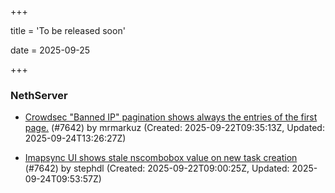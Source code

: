 +++

title = 'To be released soon'

date = 2025-09-25

+++

### NethServer

- [Crowdsec "Banned IP" pagination shows always the entries of the first page.](https://github.com/NethServer/dev/issues/7643) (#7642) by mrmarkuz (Created: 2025-09-22T09:35:13Z, Updated: 2025-09-24T13:26:27Z)

- [Imapsync UI shows stale nscombobox value on new task creation](https://github.com/NethServer/dev/issues/7642) (#7642) by stephdl (Created: 2025-09-22T09:00:25Z, Updated: 2025-09-24T09:53:57Z)


